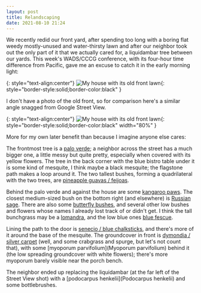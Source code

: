 ```yaml
---
layout: post
title: Relandscaping
date: 2021-08-10 21:24
---
```

We recently redid our front yard, after spending too long with a boring flat weedy mostly-unused and water-thirsty lawn and after our neighbor took out the only part of it that we actually cared for, a liquidambar tree between our yards. This week's WADS/CCCG conference, with its four-hour time difference from Pacific, gave me an excuse to catch it in the early morning light:

{: style="text-align:center"}
![My house with its old front lawn](https://www.ics.uci.edu/~eppstein/pix/frontyard/frontyard-m.jpg){: style="border-style:solid;border-color:black" }

I don't have a photo of the old front, so for comparison here's a similar angle snagged from Google Street View.

{: style="text-align:center"}
![My house with its old front lawn](https://www.ics.uci.edu/~eppstein/pix/frontyard/lawn.jpg){: style="border-style:solid;border-color:black" width="80%" }

More for my own later benefit than because I imagine anyone else cares:

The frontmost tree is a [palo verde](https://en.wikipedia.org/wiki/Parkinsonia_florida); a neighbor across the street has a much bigger one, a little messy but quite pretty, especially when covered with its yellow flowers. The tree in the back corner with the blue bistro table under it is some kind of mesquite, I think maybe a black mesquite; the flagstone path makes a loop around it. The two tallest bushes, forming a quadrilateral with the two trees, are [pineapple guavas / feijoas](https://en.wikipedia.org/wiki/Feijoa_sellowiana).

Behind the palo verde and against the house are some [kangaroo paws](https://en.wikipedia.org/wiki/Kangaroo_paw). The closest medium-sized bush on the bottom right (and elsewhere) is [Russian sage](https://en.wikipedia.org/wiki/Salvia_yangii). There are also some [butterfly bushes](https://en.wikipedia.org/wiki/Buddleja_davidii), and several other low bushes and flowers whose names I already lost track of or didn't get. I think the tall bunchgrass may be a [lomandra](https://en.wikipedia.org/wiki/Lomandra), and the low blue ones [blue fescue](https://en.wikipedia.org/wiki/Festuca_glauca).

Lining the path to the door is [senecio / blue chalksticks](https://en.wikipedia.org/wiki/Curio_repens), and there's more of it around the base of the mesquite. The groundcover in front is [dymondia / silver carpet](https://en.wikipedia.org/wiki/Dymondia) (well, and some crabgrass and spurge, but let's not count that), with some [myoporum parvifolium](Myoporum parvifolium) behind it (the low spreading groundcover with white flowers); there's more myoporum barely visible near the porch bench.

The neighbor ended up replacing the liquidambar (at the far left of the Street View shot) with a [podocarpus henkelii](Podocarpus henkelii) and some bottlebrushes.